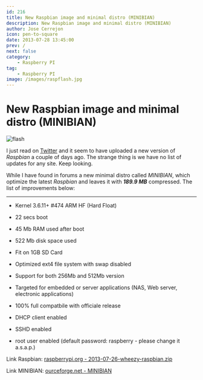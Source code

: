 ```yaml
---
id: 216
title: New Raspbian image and minimal distro (MINIBIAN)
description: New Raspbian image and minimal distro (MINIBIAN)
author: Jose Cerrejon
icon: pen-to-square
date: 2013-07-28 13:45:00
prev: /
next: false
category:
    - Raspberry PI
tag:
    - Raspberry PI
image: /images/raspflash.jpg
---
```


# New Raspbian image and minimal distro (MINIBIAN)

![flash](/images/raspflash.jpg)

I just read on [Twitter](https://twitter.com/rpispy/status/361392771262713856) and it seem to have uploaded a new version of _Raspbian_ a couple of days ago. The strange thing is we have no list of updates for any site. Keep looking.

While I have found in forums a new minimal distro called _MINIBIAN_, which optimize the latest _Raspbian_ and leaves it with **_189.9 MB_** compressed. The list of improvements below:

---

-   Kernel 3.6.11+ #474 ARM HF (Hard Float)

-   22 secs boot

-   45 Mb RAM used after boot

-   522 Mb disk space used

-   Fit on 1GB SD Card

-   Optimized ext4 file system with swap disabled

-   Support for both 256Mb and 512Mb version

-   Targeted for embedded or server applications (NAS, Web server, electronic applications)

-   100% full compatbile with officiale release

-   DHCP client enabled

-   SSHD enabled

-   root user enabled (default password: raspberry - please change it a.s.a.p.)

Link Raspbian: [raspberrypi.org - 2013-07-26-wheezy-raspbian.zip](https://www.raspberrypi.org/downloads)

Link MINIBIAN: [ourceforge.net - MINIBIAN](https://sourceforge.net/projects/minibian/files/?source=navbar)
